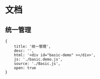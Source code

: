 # 文档

## 统一管理

````code
{
    title: '统一管理',
    desc: '',
    html: '<div id="basic-demo" ></div>',
    js: './basic.demo.js',
    source: './Basic.js',
    open: true
}
````
